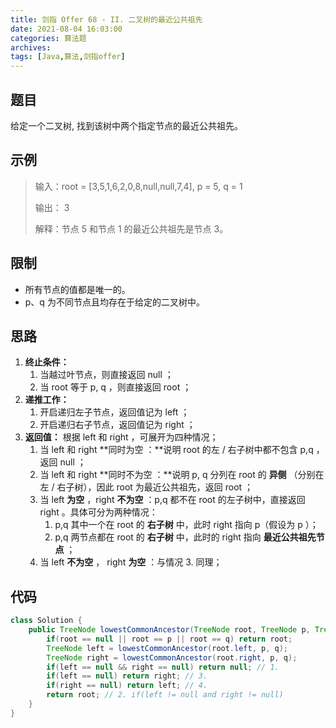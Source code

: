 ```yaml
---
title: 剑指 Offer 68 - II. 二叉树的最近公共祖先
date: 2021-08-04 16:03:00
categories: 算法题
archives:
tags: [Java,算法,剑指offer]
---
```


## 题目

给定一个二叉树, 找到该树中两个指定节点的最近公共祖先。

## 示例

> 输入：root = [3,5,1,6,2,0,8,null,null,7,4], p = 5, q = 1
>
> 输出： 3
>
> 解释：节点 5 和节点 1 的最近公共祖先是节点 3。

<!--more-->

## 限制

- 所有节点的值都是唯一的。
- p、q 为不同节点且均存在于给定的二叉树中。

## 思路

1. **终止条件：**
   1. 当越过叶节点，则直接返回 null ；
   2. 当 root 等于 p, q ，则直接返回 root ；
2. **递推工作：**
   1. 开启递归左子节点，返回值记为 left ；
   2. 开启递归右子节点，返回值记为 right ；
3. **返回值：** 根据 left 和 right ，可展开为四种情况；
   1. 当 left 和 right **同时为空 ：**说明 root 的左 / 右子树中都不包含 p,q ，返回 null ；
   2. 当 left 和 right **同时不为空 ：**说明 p, q 分列在 root 的 **异侧** （分别在 左 / 右子树），因此 root 为最近公共祖先，返回 root ；
   3. 当 left **为空** ，right **不为空** ：p,q 都不在 root 的左子树中，直接返回 right 。具体可分为两种情况：
      1. p,q 其中一个在 root 的 **右子树** 中，此时 right 指向 p（假设为 p ）；
      2. p,q 两节点都在 root 的 **右子树** 中，此时的 right 指向 **最近公共祖先节点** ；
   4. 当 left **不为空** ， right **为空** ：与情况 3. 同理；

## 代码

```java
class Solution {
    public TreeNode lowestCommonAncestor(TreeNode root, TreeNode p, TreeNode q) {
        if(root == null || root == p || root == q) return root;
        TreeNode left = lowestCommonAncestor(root.left, p, q);
        TreeNode right = lowestCommonAncestor(root.right, p, q);
        if(left == null && right == null) return null; // 1.
        if(left == null) return right; // 3.
        if(right == null) return left; // 4.
        return root; // 2. if(left != null and right != null)
    }
}
```



